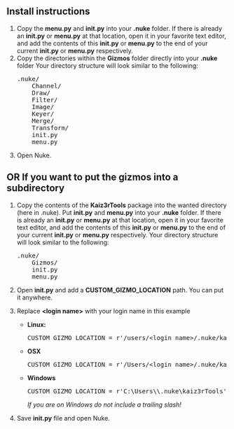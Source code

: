 ## Install instructions

1.	Copy the **menu.py** and **init.py** into your **.nuke** folder.
	If there is already an **init.py** or  **menu.py** at that location, open it in your favorite text editor, and add the contents of this **init.py** or **menu.py** to the end of your current **init.py** or **menu.py** respectively. 
2.	Copy the directories within the **Gizmos** folder directly into your **.nuke** folder
	Your directory structure will look similar to the following:
	<pre>
	.nuke/
		Channel/
		Draw/
		Filter/
		Image/
		Keyer/
		Merge/
		Transform/
		init.py
		menu.py
	</pre>
3.	Open Nuke.

## OR If you want to put the gizmos into a subdirectory

1.	Copy the contents of the **Kaiz3rTools** package into the wanted directory (here in .nuke). Put **init.py** and  **menu.py** into your **.nuke** folder.
	If there is already an **init.py** or  **menu.py** at that location, open it in your favorite text editor, and add the contents of this **init.py** or **menu.py** to the end of your current **init.py** or **menu.py** respectively. 
	Your directory structure will look similar to the following:
	<pre>
	.nuke/
		Gizmos/
		init.py
		menu.py
	</pre>
2.	Open **init.py** and add a **CUSTOM_GIZMO_LOCATION** path. You can put it anywhere.
3.	Replace **&lt;login name&gt;** with your login name in this example
	*	**Linux:**
		<pre>CUSTOM_GIZMO_LOCATION = r'/users/&lt;login name&gt;/.nuke/kaiz3rTools'</pre>
	*	**OSX**
		<pre>CUSTOM_GIZMO_LOCATION = r'/Users/&lt;login name&gt;/.nuke/kaiz3rTools'</pre>
	*	**Windows**
		<pre>CUSTOM_GIZMO_LOCATION = r'C:\Users\<login name>\.nuke\kaiz3rTools'</pre>
		*If you are on Windows do not include a trailing slash!*

4.	Save **init.py** file and open Nuke.